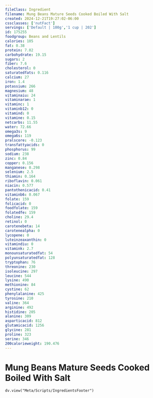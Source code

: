 ```yaml
---
fileClass: Ingredient
filename: Mung Beans Mature Seeds Cooked Boiled With Salt
created: 2024-12-21T19:27:02-06:00
cssclasses: ['nutFact']
servings: ['Default | 100g','1 cup | 202']
id: 175255
foodgroup: Beans and Lentils
calories: 105
fat: 0.38
protein: 7.02
carbohydrate: 19.15
sugars: 2
fiber: 7.6
cholesterol: 0
saturatedfats: 0.116
calcium: 27
iron: 1.4
potassium: 266
magnesium: 48
vitaminaiu: 24
vitaminarae: 1
vitaminc: 1
vitaminb12: 0
vitamind: 0
vitamine: 0.15
netcarbs: 11.55
water: 72.66
omega3s: 9
omega6s: 119
pralscore: -0.123
transfattyacids: 0
phosphorus: 99
sodium: 238
zinc: 0.84
copper: 0.156
manganese: 0.298
selenium: 2.5
thiamin: 0.164
riboflavin: 0.061
niacin: 0.577
pantothenicacid: 0.41
vitaminb6: 0.067
folate: 159
folicacid: 0
foodfolate: 159
folatedfe: 159
choline: 29.4
retinol: 0
carotenebeta: 14
carotenealpha: 0
lycopene: 0
luteinzeaxanthin: 0
vitamindiu: 0
vitamink: 2.7
monounsaturatedfat: 54
polyunsaturatedfat: 128
tryptophan: 76
threonine: 230
isoleucine: 297
leucine: 544
lysine: 490
methionine: 84
cystine: 62
phenylalanine: 425
tyrosine: 210
valine: 364
arginine: 492
histidine: 205
alanine: 309
asparticacid: 812
glutamicacid: 1256
glycine: 281
proline: 323
serine: 346
200calorieweight: 190.476
---
```


# Mung Beans Mature Seeds Cooked Boiled With Salt

```dataviewjs
dv.view("Meta/Scripts/IngredientsFooter")
```